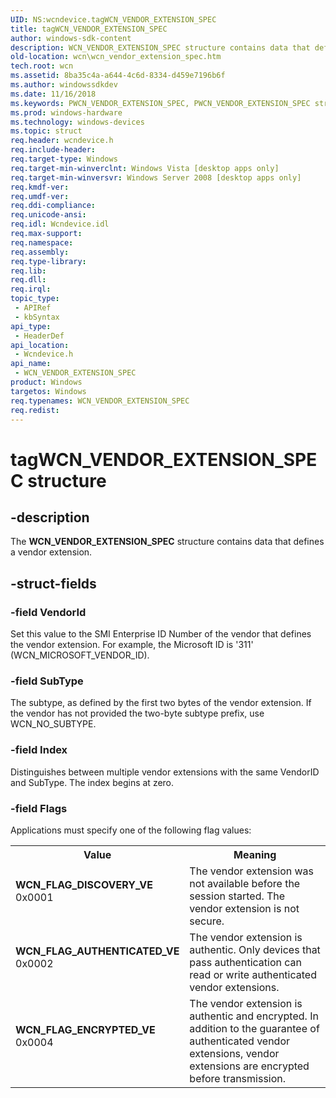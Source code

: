```yaml
---
UID: NS:wcndevice.tagWCN_VENDOR_EXTENSION_SPEC
title: tagWCN_VENDOR_EXTENSION_SPEC
author: windows-sdk-content
description: WCN_VENDOR_EXTENSION_SPEC structure contains data that defines a vendor extension.
old-location: wcn\wcn_vendor_extension_spec.htm
tech.root: wcn
ms.assetid: 8ba35c4a-a644-4c6d-8334-d459e7196b6f
ms.author: windowssdkdev
ms.date: 11/16/2018
ms.keywords: PWCN_VENDOR_EXTENSION_SPEC, PWCN_VENDOR_EXTENSION_SPEC structure pointer [Windows Connect Now], WCN_FLAG_AUTHENTICATED_VE, WCN_FLAG_DISCOVERY_VE, WCN_FLAG_ENCRYPTED_VE, WCN_VENDOR_EXTENSION_SPEC, WCN_VENDOR_EXTENSION_SPEC structure [Windows Connect Now], tagWCN_VENDOR_EXTENSION_SPEC, wcn.wcn_vendor_extension_spec, wcndevice/PWCN_VENDOR_EXTENSION_SPEC, wcndevice/WCN_VENDOR_EXTENSION_SPEC
ms.prod: windows-hardware
ms.technology: windows-devices
ms.topic: struct
req.header: wcndevice.h
req.include-header: 
req.target-type: Windows
req.target-min-winverclnt: Windows Vista [desktop apps only]
req.target-min-winversvr: Windows Server 2008 [desktop apps only]
req.kmdf-ver: 
req.umdf-ver: 
req.ddi-compliance: 
req.unicode-ansi: 
req.idl: Wcndevice.idl
req.max-support: 
req.namespace: 
req.assembly: 
req.type-library: 
req.lib: 
req.dll: 
req.irql: 
topic_type:
 - APIRef
 - kbSyntax
api_type:
 - HeaderDef
api_location:
 - Wcndevice.h
api_name:
 - WCN_VENDOR_EXTENSION_SPEC
product: Windows
targetos: Windows
req.typenames: WCN_VENDOR_EXTENSION_SPEC
req.redist: 
---
```


# tagWCN_VENDOR_EXTENSION_SPEC structure


## -description


The <b>WCN_VENDOR_EXTENSION_SPEC</b> structure contains data that defines a vendor extension. 


## -struct-fields




### -field VendorId

Set this value to the SMI Enterprise ID Number of the vendor that defines the vendor extension. For example, the Microsoft ID is '311' (WCN_MICROSOFT_VENDOR_ID).


### -field SubType

The subtype, as defined by the first two bytes of the vendor extension. If the vendor has  not provided the two-byte subtype prefix, use WCN_NO_SUBTYPE. 


### -field Index

Distinguishes between multiple vendor extensions with the same VendorID and SubType. The index begins at zero.


### -field Flags

Applications must specify one of the following flag values:

<table>
<tr>
<th>Value</th>
<th>Meaning</th>
</tr>
<tr>
<td width="40%"><a id="WCN_FLAG_DISCOVERY_VE"></a><a id="wcn_flag_discovery_ve"></a><dl>
<dt><b>WCN_FLAG_DISCOVERY_VE</b></dt>
<dt>0x0001</dt>
</dl>
</td>
<td width="60%">
The vendor extension was not available  before the session started. The vendor extension is not secure.

</td>
</tr>
<tr>
<td width="40%"><a id="WCN_FLAG_AUTHENTICATED_VE"></a><a id="wcn_flag_authenticated_ve"></a><dl>
<dt><b>WCN_FLAG_AUTHENTICATED_VE</b></dt>
<dt>0x0002</dt>
</dl>
</td>
<td width="60%">
The vendor extension is authentic. Only devices that pass authentication can read or write authenticated vendor extensions.

</td>
</tr>
<tr>
<td width="40%"><a id="WCN_FLAG_ENCRYPTED_VE"></a><a id="wcn_flag_encrypted_ve"></a><dl>
<dt><b>WCN_FLAG_ENCRYPTED_VE</b></dt>
<dt>0x0004</dt>
</dl>
</td>
<td width="60%">
The vendor extension is authentic and encrypted. In addition to the guarantee of authenticated vendor extensions, vendor extensions are encrypted before transmission.

</td>
</tr>
</table>
 

